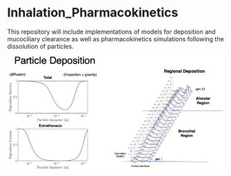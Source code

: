 # Inhalation_Pharmacokinetics
 
This repository will include implementations of models for deposition and mucociliary clearance as well as pharmacokinetics simulations following the dissolution of particles.

![alt text](Deposition/Plots/Deposition.png)
